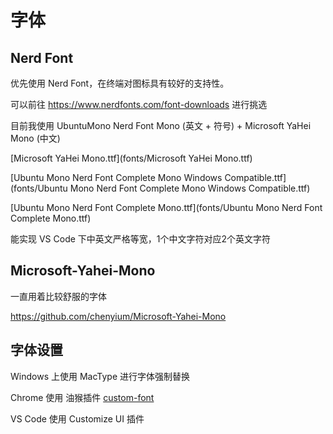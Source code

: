 <!--
 * @Author: HaoTian Qi
 * @Date: 2021-12-16 16:26:29
 * @Description: 
 * @LastEditTime: 2021-12-19 13:39:46
 * @LastEditors: HaoTian Qi
-->

# 字体

## Nerd Font

优先使用 Nerd Font，在终端对图标具有较好的支持性。

可以前往 <https://www.nerdfonts.com/font-downloads> 进行挑选

目前我使用 UbuntuMono Nerd Font Mono (英文 + 符号) + Microsoft YaHei Mono (中文)

[Microsoft YaHei Mono.ttf](fonts/Microsoft YaHei Mono.ttf)

[Ubuntu Mono Nerd Font Complete Mono Windows Compatible.ttf](fonts/Ubuntu Mono Nerd Font Complete Mono Windows Compatible.ttf)

[Ubuntu Mono Nerd Font Complete Mono.ttf](fonts/Ubuntu Mono Nerd Font Complete Mono.ttf)

能实现 VS Code 下中英文严格等宽，1个中文字符对应2个英文字符

## Microsoft-Yahei-Mono

一直用着比较舒服的字体

<https://github.com/chenyium/Microsoft-Yahei-Mono>

## 字体设置

Windows 上使用 MacType 进行字体强制替换

Chrome 使用 油猴插件 [custom-font](https://greasyfork.org/zh-CN/scripts/415928-custom-font)

VS Code 使用 Customize UI 插件

